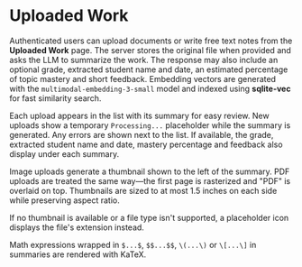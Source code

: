 # Uploaded Work

Authenticated users can upload documents or write free text notes from the **Uploaded Work** page. The server stores the original file when provided and asks the LLM to summarize the work. The response may also include an optional grade, extracted student name and date, an estimated percentage of topic mastery and short feedback. Embedding vectors are generated with the `multimodal-embedding-3-small` model and indexed using **sqlite-vec** for fast similarity search.

Each upload appears in the list with its summary for easy review. New uploads show a temporary `Processing...` placeholder while the summary is generated. Any errors are shown next to the list.
If available, the grade, extracted student name and date, mastery percentage and feedback also display under each summary.

Image uploads generate a thumbnail shown to the left of the summary. PDF uploads are treated the same way—the first page is rasterized and "PDF" is overlaid on top. Thumbnails are sized to at most 1.5 inches on each side while preserving aspect ratio.

If no thumbnail is available or a file type isn't supported, a placeholder icon displays the file's extension instead.

Math expressions wrapped in `$...$`, `$$...$$`, `\(...\)` or `\[...\]` in summaries are rendered with KaTeX.
